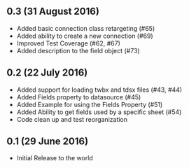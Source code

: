 ## 0.3 (31 August 2016)

* Added basic connection class retargeting (#65)
* Added ability to create a new connection (#69)
* Improved Test Coverage (#62, #67)
* Added description to the field object (#73)

## 0.2 (22 July 2016)

* Added support for loading twbx and tdsx files (#43, #44)
* Added Fields property to datasource (#45)
* Added Example for using the Fields Property (#51)
* Added Ability to get fields used by a specific sheet (#54)
* Code clean up and test reorganization

## 0.1 (29 June 2016)

* Initial Release to the world
